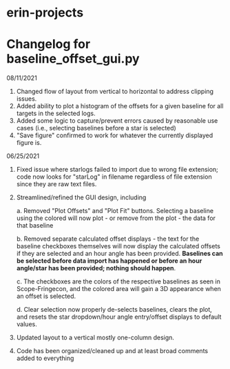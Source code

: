 # erin-projects

# Changelog for baseline_offset_gui.py

08/11/2021

1. Changed flow of layout from vertical to horizontal to address clipping issues.
2. Added ability to plot a histogram of the offsets for a given baseline for all targets in the selected logs.
3. Added some logic to capture/prevent errors caused by reasonable use cases (i.e., selecting baselines before a star is selected) 
4. "Save figure" confirmed to work for whatever the currently displayed figure is.

06/25/2021

1. Fixed issue where starlogs failed to import due to wrong file extension; code now looks for "starLog" in filename regardless of file extension since they are raw text files.
2. Streamlined/refined the GUI design, including

      a. Removed "Plot Offsets" and "Plot Fit" buttons. Selecting a baseline using the colored will now plot - or remove from the plot - the data for that baseline
      
      b. Removed separate calculated offset displays - the text for the baseline checkboxes themselves will now display the calculated offsets if they are selected and an hour angle has been provided. **Baselines can be selected before data import has happened or before an hour angle/star has been provided; nothing should happen**.
         
      c. The checkboxes are the colors of the respective baselines as seen in Scope-Fringecon, and the colored area will gain a 3D appearance when an offset is selected.
      
      d. Clear selection now properly de-selects baselines, clears the plot, and resets the star dropdown/hour angle entry/offset displays to default values.
3. Updated layout to a vertical mostly one-column design.

4. Code has been organized/cleaned up and at least broad comments added to everything

